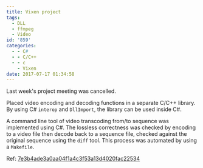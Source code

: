 ```yaml
---
title: Vixen project
tags:
  - DLL
  - ffmpeg
  - Video
id: '859'
categories:
  - - C#
  - - C/C++
  - - c
    - Vixen
date: 2017-07-17 01:34:58
---
```


Last week's project meeting was cancelled.

Placed video encoding and decoding functions in a separate C/C++ library. By using C# `interop` and `DllImport`, the library can be used inside C#.
<!-- more -->
A command line tool of video transcoding from/to sequence was implemented using C#. The lossless correctness was checked by encoding to a video file then decode back to a sequence file, checked against the original sequence using the `diff` tool. This process was automated by using a `Makefile`.

Ref: [7e3b4ade3a0aa04f1a4c3f53a13d4020fac22534](https://github.com/zhiyb/EE9-APRJ/commit/7e3b4ade3a0aa04f1a4c3f53a13d4020fac22534)
